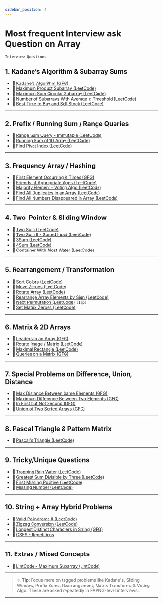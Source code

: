```yaml
---
sidebar_position: 4
---
```


# Most frequent Interview ask Question on Array

`Interview Questions`

## 1. Kadane’s Algorithm & Subarray Sums

- 🔗 [Kadane's Algorithm (GFG)](https://www.geeksforgeeks.org/problems/kadanes-algorithm-1587115620/1)
- 🔗 [Maximum Product Subarray (LeetCode)](https://leetcode.com/problems/maximum-product-subarray/)
- 🔗 [Maximum Sum Circular Subarray (LeetCode)](https://leetcode.com/problems/maximum-sum-circular-subarray/description/)
- 🔗 [Number of Subarrays With Average ≥ Threshold (LeetCode)](https://leetcode.com/problems/number-of-sub-arrays-of-size-k-and-average-greater-than-or-equal-to-threshold/description/)
- 🔗 [Best Time to Buy and Sell Stock (LeetCode)](https://leetcode.com/problems/best-time-to-buy-and-sell-stock/)

---

## 2. Prefix / Running Sum / Range Queries

- 🔗 [Range Sum Query - Immutable (LeetCode)](https://leetcode.com/problems/range-sum-query-immutable/)
- 🔗 [Running Sum of 1D Array (LeetCode)](https://leetcode.com/problems/running-sum-of-1d-array/)
- 🔗 [Find Pivot Index (LeetCode)](https://leetcode.com/problems/find-pivot-index/description/)

---

## 3. Frequency Array / Hashing

- 🔗 [First Element Occurring K Times (GFG)](https://www.geeksforgeeks.org/first-element-occurring-k-times-array/)
- 🔗 [Friends of Appropriate Ages (LeetCode)](https://leetcode.com/problems/friends-of-appropriate-ages/)
- 🔗 [Majority Element - Voting Algo (LeetCode)](https://leetcode.com/problems/majority-element/description/)
- 🔗 [Find All Duplicates in an Array (LeetCode)](https://leetcode.com/problems/find-all-duplicates-in-an-array/description/)
- 🔗 [Find All Numbers Disappeared in Array (LeetCode)](https://leetcode.com/problems/find-all-numbers-disappeared-in-an-array/description/)

---

## 4. Two-Pointer & Sliding Window

- 🔗 [Two Sum (LeetCode)](https://leetcode.com/problems/two-sum/)
- 🔗 [Two Sum II - Sorted Input (LeetCode)](https://leetcode.com/problems/two-sum-ii-input-array-is-sorted/)
- 🔗 [3Sum (LeetCode)](https://leetcode.com/problems/3sum/description/)
- 🔗 [4Sum (LeetCode)](https://leetcode.com/problems/4sum/description/)
- 🔗 [Container With Most Water (LeetCode)](https://leetcode.com/problems/container-with-most-water/description/)

---

## 5. Rearrangement / Transformation

- 🔗 [Sort Colors (LeetCode)](https://leetcode.com/problems/sort-colors/)
- 🔗 [Move Zeroes (LeetCode)](https://leetcode.com/problems/move-zeroes/)
- 🔗 [Rotate Array (LeetCode)](https://leetcode.com/problems/rotate-array/description/)
- 🔗 [Rearrange Array Elements by Sign (LeetCode)](https://leetcode.com/problems/rearrange-array-elements-by-sign/description/)
- 🔗 [Next Permutation (LeetCode)](https://leetcode.com/problems/next-permutation/description/) `(Imp)`
- 🔗 [Set Matrix Zeroes (LeetCode)](https://leetcode.com/problems/set-matrix-zeroes/description/)

---

## 6. Matrix & 2D Arrays

- 🔗 [Leaders in an Array (GFG)](https://www.geeksforgeeks.org/problems/leaders-in-an-array-1587115620/1)
- 🔗 [Rotate Image / Matrix (LeetCode)](https://leetcode.com/problems/rotate-image/description/)
- 🔗 [Maximal Rectangle (LeetCode)](https://leetcode.com/problems/maximal-rectangle/description/)
- 🔗 [Queries on a Matrix (GFG)](https://www.geeksforgeeks.org/problems/queries-on-a-matrix0443/1)

---

## 7. Special Problems on Difference, Union, Distance

- 🔗 [Max Distance Between Same Elements (GFG)](https://practice.geeksforgeeks.org/problems/max-distance-between-same-elements/1)
- 🔗 [Maximum Difference Between Two Elements (GFG)](https://www.geeksforgeeks.org/maximum-difference-between-two-elements/)
- 🔗 [In First but Not Second (GFG)](https://practice.geeksforgeeks.org/problems/in-first-but-second5423/1)
- 🔗 [Union of Two Sorted Arrays (GFG)](https://www.geeksforgeeks.org/problems/union-of-two-sorted-arrays-1587115621/1)

---

## 8. Pascal Triangle & Pattern Matrix

- 🔗 [Pascal's Triangle (LeetCode)](https://leetcode.com/problems/pascals-triangle/description/)

---

## 9. Tricky/Unique Questions

- 🔗 [Trapping Rain Water (LeetCode)](https://leetcode.com/problems/trapping-rain-water/)
- 🔗 [Greatest Sum Divisible by Three (LeetCode)](https://leetcode.com/problems/greatest-sum-divisible-by-three/description/)
- 🔗 [First Missing Positive (LeetCode)](https://leetcode.com/problems/first-missing-positive/description/)
- 🔗 [Missing Number (LeetCode)](https://leetcode.com/problems/missing-number/description/)

---

## 10. String + Array Hybrid Problems

- 🔗 [Valid Palindrome II (LeetCode)](https://leetcode.com/problems/valid-palindrome-ii/description/)
- 🔗 [Zigzag Conversion (LeetCode)](https://leetcode.com/problems/zigzag-conversion/description/)
- 🔗 [Longest Distinct Characters in String (GFG)](https://www.geeksforgeeks.org/problems/longest-distinct-characters-in-string5848/1)
- 🔗 [CSES - Repetitions](https://cses.fi/problemset/task/1069)

---

## 11. Extras / Mixed Concepts

- 🔗 [LintCode - Maximum Subarray (LintCode)](https://www.lintcode.com/problem/3691/)

---

> ✨ **Tip**: Focus more on tagged problems like Kadane's, Sliding Window, Prefix Sums, Rearrangement, Matrix Transforms & Voting Algo. These are asked repeatedly in FAANG-level interviews.

---
